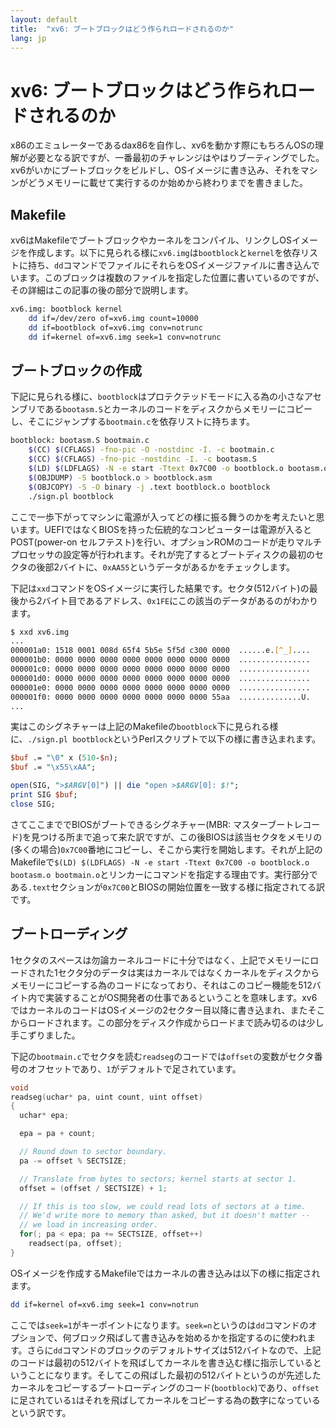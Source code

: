 ```yaml
---
layout: default
title:  "xv6: ブートブロックはどう作られロードされるのか"
lang: jp
---
```


# xv6: ブートブロックはどう作られロードされるのか

x86のエミュレーターであるdax86を自作し、xv6を動かす際にもちろんOSの理解が必要となる訳ですが、一番最初のチャレンジはやはりブーティングでした。xv6がいかにブートブロックをビルドし、OSイメージに書き込み、それをマシンがどうメモリーに載せて実行するのか始めから終わりまでを書きました。

## Makefile

xv6はMakefileでブートブロックやカーネルをコンパイル、リンクしOSイメージを作成します。以下に見られる様に`xv6.img`は`bootblock`と`kernel`を依存リストに持ち、`dd`コマンドでファイルにそれらをOSイメージファイルに書き込んでいます。このブロックは複数のファイルを指定した位置に書いているのですが、その詳細はこの記事の後の部分で説明します。

```sh
xv6.img: bootblock kernel
	dd if=/dev/zero of=xv6.img count=10000
	dd if=bootblock of=xv6.img conv=notrunc
	dd if=kernel of=xv6.img seek=1 conv=notrunc
```

## ブートブロックの作成

下記に見られる様に、`bootblock`はプロテクテッドモードに入る為の小さなアセンブリである`bootasm.S`とカーネルのコードをディスクからメモリーにコピーし、そこにジャンプする`bootmain.c`を依存リストに持ちます。

```sh
bootblock: bootasm.S bootmain.c
	$(CC) $(CFLAGS) -fno-pic -O -nostdinc -I. -c bootmain.c
	$(CC) $(CFLAGS) -fno-pic -nostdinc -I. -c bootasm.S
	$(LD) $(LDFLAGS) -N -e start -Ttext 0x7C00 -o bootblock.o bootasm.o bootmain.o
	$(OBJDUMP) -S bootblock.o > bootblock.asm
	$(OBJCOPY) -S -O binary -j .text bootblock.o bootblock
	./sign.pl bootblock
```

ここで一歩下がってマシンに電源が入ってどの様に振る舞うのかを考えたいと思います。UEFIではなくBIOSを持った伝統的なコンピューターは電源が入るとPOST(power-on セルフテスト)を行い、オプションROMのコードが走りマルチプロセッサの設定等が行われます。それが完了するとブートディスクの最初のセクタの後部2バイトに、`0xAA55`というデータがあるかをチェックします。

下記は`xxd`コマンドをOSイメージに実行した結果です。セクタ(512バイト)の最後から2バイト目であるアドレス、`0x1FE`にこの該当のデータがあるのがわかります。

```sh
$ xxd xv6.img
...
000001a0: 1518 0001 008d 65f4 5b5e 5f5d c300 0000  ......e.[^_]....
000001b0: 0000 0000 0000 0000 0000 0000 0000 0000  ................
000001c0: 0000 0000 0000 0000 0000 0000 0000 0000  ................
000001d0: 0000 0000 0000 0000 0000 0000 0000 0000  ................
000001e0: 0000 0000 0000 0000 0000 0000 0000 0000  ................
000001f0: 0000 0000 0000 0000 0000 0000 0000 55aa  ..............U.
...
```

実はこのシグネチャーは上記のMakefileの`bootblock`下に見られる様に、`./sign.pl bootblock`というPerlスクリプトで以下の様に書き込まれます。

```perl
$buf .= "\0" x (510-$n);
$buf .= "\x55\xAA";

open(SIG, ">$ARGV[0]") || die "open >$ARGV[0]: $!";
print SIG $buf;
close SIG;
```

さてここまででBIOSがブートできるシグネチャー(MBR: マスターブートレコード)を見つける所まで追って来た訳ですが、この後BIOSは該当セクタをメモリの(多くの場合)`0x7C00`番地にコピーし、そこから実行を開始します。それが上記のMakefileで`$(LD) $(LDFLAGS) -N -e start -Ttext 0x7C00 -o bootblock.o bootasm.o bootmain.o`とリンカーにコマンドを指定する理由です。実行部分である`.text`セクションが`0x7C00`とBIOSの開始位置を一致する様に指定されてる訳です。

## ブートローディング

1セクタのスペースは勿論カーネルコードに十分ではなく、上記でメモリーにロードされた1セクタ分のデータは実はカーネルではなくカーネルをディスクからメモリーにコピーする為のコードになっており、それはこのコピー機能を512バイト内で実装することがOS開発者の仕事であるということを意味します。xv6ではカーネルのコードはOSイメージの2セクター目以降に書き込まれ、またそこからロードされます。この部分をディスク作成からロードまで読み切るのは少し手こずりました。

下記の`bootmain.c`でセクタを読む`readseg`のコードでは`offset`の変数がセクタ番号のオフセットであり、`1`がデフォルトで足されています。

```c
void
readseg(uchar* pa, uint count, uint offset)
{
  uchar* epa;

  epa = pa + count;

  // Round down to sector boundary.
  pa -= offset % SECTSIZE;

  // Translate from bytes to sectors; kernel starts at sector 1.
  offset = (offset / SECTSIZE) + 1;

  // If this is too slow, we could read lots of sectors at a time.
  // We'd write more to memory than asked, but it doesn't matter --
  // we load in increasing order.
  for(; pa < epa; pa += SECTSIZE, offset++)
    readsect(pa, offset);
}
```

OSイメージを作成するMakefileではカーネルの書き込みは以下の様に指定されます。

```sh
dd if=kernel of=xv6.img seek=1 conv=notrun
```

ここでは`seek=1`がキーポイントになります。`seek=n`というのは`dd`コマンドのオプションで、何ブロック飛ばして書き込みを始めるかを指定するのに使われます。さらに`dd`コマンドのブロックのデフォルトサイズは512バイトなので、上記のコードは最初の512バイトを飛ばしてカーネルを書き込む様に指示しているということになります。そしてこの飛ばした最初の512バイトというのが先述したカーネルをコピーするブートローディングのコード(`bootblock`)であり、`offset`に足されている`1`はそれを飛ばしてカーネルをコピーする為の数字になっているという訳です。